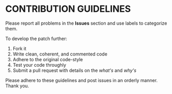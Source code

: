 # CONTRIBUTION GUIDELINES
Please report all problems in the **Issues** section and use labels to categorize them.

To develop the patch further:
1. Fork it
2. Write clean, coherent, and commented code
3. Adhere to the original code-style
4. Test your code throughly
5. Submit a pull request with details on the *what's* and *why's*

Please adhere to these guidelines and post issues in an orderly manner. Thank you.

